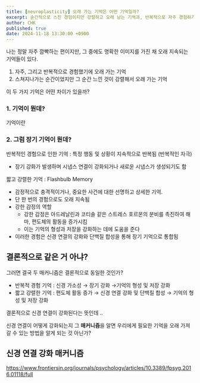 ```yaml
---
title: [neuroplasticity] 오래 가는 기억은 어떤 기억일까?  
excerpt: 순간적으로 스친 경험이지만 강렬하고 오래 남는 기억과, 반복적으로 자주 경험하기 때문에 강렬하고 오래 남는 기억은 어떤 차이점이 있을까? 
author: CHK
published: true
date: 2024-11-18 13:30:00 +0900
---
```


나는 정말 자주 깜빡하는 편이지만, 그 중에도 명확한 이미지를 가진 채 오래 지속되는 기억들이 있다. 

1. 자주, 그리고 반복적으로 경험했기에 오래 가는 기억 
2. 스쳐지나가는 순간이었지만 그 순간 느낀 것이 강렬해서 오래 가는 기억 

이 두 가지 기억은 어떤 차이가 있을까?



### 1. 기억이 뭔데? 

기억이란 



### 2. 그럼 장기 기억이 뭔데? 

반복적인 경험으로 인한 기억 
: 특정 행동 및 상황이 지속적으로 반복됨 (반복적인 자극) 
- 장기 강화가 발생하며 시냅스 연결이 강화되거나 새로운 시냅스가 생성되기도 함 

짧고 강렬한 기억
: Flashbulb Memory
- 감정적으로 충격적이거나, 중요한 사건에 대한 선명하고 상세한 기억.
- 단 한 번의 경험으로도 오래 지속됨
- 강한 감정의 역할
    - 강한 감정은 아드레날린과 코티솔 같은 스트레스 호르몬의 분비를 촉진하여 해마, 편도체의 활동을 증가시킴
    - 이는 기억의 형성과 저장을 강화하는 데에 도움을 준다
- 이러한 경험은 신경 연결의 강화와 단백질 합성을 통해 장기 기억으로 통합됨




## 결론적으로 같은 거 아냐? 

그러면 결국 두 매커니즘은 결론적으로 동일한 것인가? 

- 반복적 경험 기억 : 신경 가소성 → 장기 강화 →기억의 형성 및 저장 강화 
- 짧고 강렬한 기억 : 편도체 활동 증가 →  신경 연결 강화 및 단백질 합성 → 기억의 형성 및 저장 강화 

결론적으로 신경 연결이 강화된다는 뜻인데 .. 

신경 연결이 어떻게 강화되는지 그 **매커니즘**을 알면 우리에게 필요한 기억을 오래 가져갈 수 있는 방법을 알게 되는 것 아닌가?




## 신경 연결 강화 매커니즘 

<https://www.frontiersin.org/journals/psychology/articles/10.3389/fpsyg.2016.01118/full>

